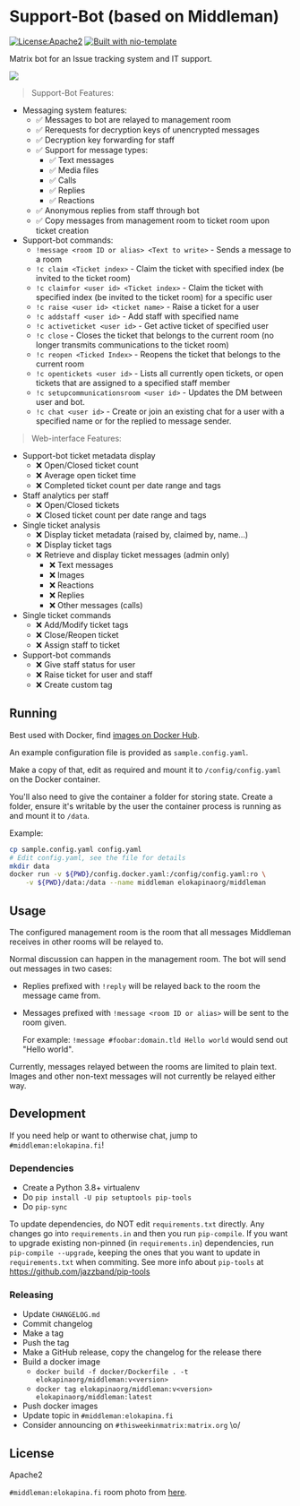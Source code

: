 # Support-Bot (based on Middleman) 

[![License:Apache2](https://img.shields.io/badge/License-Apache%202.0-blue.svg)](https://opensource.org/licenses/Apache-2.0) [![Built with nio-template](https://img.shields.io/badge/built%20with-nio--template-brightgreen)](https://github.com/anoadragon453/nio-template)

Matrix bot for an Issue tracking system and IT support.

![](./demo.gif)

> Support-Bot Features:
- Messaging system features:
  - ✅ Messages to bot are relayed to management room
  - ✅ Rerequests for decryption keys of unencrypted messages
  - ✅ Decryption key forwarding for staff
  - ✅ Support for message types:
    - ✅ Text messages
    - ✅ Media files
    - ✅ Calls
    - ✅ Replies
    - ✅ Reactions
  - ✅ Anonymous replies from staff through bot
  - ✅ Copy messages from management room to ticket room upon ticket creation
- Support-bot commands:
  - `!message <room ID or alias> <Text to write>` - Sends a message to a room 
  - `!c claim <Ticket index>` - Claim the ticket with specified index (be invited to the ticket room)
  - `!c claimfor <user id> <Ticket index>` - Claim the ticket with specified index (be invited to the ticket room) for a specific user
  - `!c raise <user id> <ticket name>` - Raise a ticket for a user
  - `!c addstaff <user id>` - Add staff with specified name
  - `!c activeticket <user id>` - Get active ticket of specified user
  - `!c close` - Closes the ticket that belongs to the current room (no longer transmits communications to the ticket room)
  - `!c reopen <Ticked Index>` - Reopens the ticket that belongs to the current room
  - `!c opentickets <user id>` - Lists all currently open tickets, or open tickets that are assigned to a specified staff member
  - `!c setupcommunicationsroom <user id>` - Updates the DM between user and bot.
  - `!c chat <user id>` - Create or join an existing chat for a user with a specified name or for the replied to message sender.

> Web-interface Features:
- Support-bot ticket metadata display
  - ❌ Open/Closed ticket count
  - ❌ Average open ticket time
  - ❌ Completed ticket count per date range and tags
- Staff analytics per staff
  - ❌ Open/Closed tickets
  - ❌ Closed ticket count per date range and tags
- Single ticket analysis
  - ❌ Display ticket metadata (raised by, claimed by, name...)
  - ❌ Display ticket tags
  - ❌ Retrieve and display ticket messages (admin only)
    - ❌ Text messages
    - ❌ Images
    - ❌ Reactions
    - ❌ Replies
    - ❌ Other messages (calls)
- Single ticket commands
  - ❌ Add/Modify ticket tags
  - ❌ Close/Reopen ticket
  - ❌ Assign staff to ticket
- Support-bot commands
  - ❌ Give staff status for user
  - ❌ Raise ticket for user and staff
  - ❌ Create custom tag

## Running

Best used with Docker, find [images on Docker Hub](https://hub.docker.com/r/elokapinaorg/middleman).

An example configuration file is provided as `sample.config.yaml`.

Make a copy of that, edit as required and mount it to `/config/config.yaml` on the Docker container.

You'll also need to give the container a folder for storing state. Create a folder, ensure
it's writable by the user the container process is running as and mount it to `/data`.

Example:

```bash
cp sample.config.yaml config.yaml
# Edit config.yaml, see the file for details
mkdir data
docker run -v ${PWD}/config.docker.yaml:/config/config.yaml:ro \
    -v ${PWD}/data:/data --name middleman elokapinaorg/middleman
```

## Usage

The configured management room is the room that all messages Middleman receives in other rooms 
will be relayed to.

Normal discussion can happen in the management room. The bot will send out messages in two cases:

* Replies prefixed with `!reply` will be relayed back to the room the message came from.
* Messages prefixed with `!message <room ID or alias>` will be sent to the room given.

  For example: `!message #foobar:domain.tld Hello world` would send out "Hello world".

Currently, messages relayed between the rooms are limited to plain text. Images and
other non-text messages will not currently be relayed either way.

## Development

If you need help or want to otherwise chat, jump to `#middleman:elokapina.fi`!

### Dependencies

* Create a Python 3.8+ virtualenv
* Do `pip install -U pip setuptools pip-tools`
* Do `pip-sync`

To update dependencies, do NOT edit `requirements.txt` directly. Any changes go into
`requirements.in` and then you run `pip-compile`. If you want to upgrade existing
non-pinned (in `requirements.in`) dependencies, run `pip-compile --upgrade`, keeping
the ones that you want to update in `requirements.txt` when commiting. See more info
about `pip-tools` at https://github.com/jazzband/pip-tools

### Releasing

* Update `CHANGELOG.md`
* Commit changelog
* Make a tag
* Push the tag
* Make a GitHub release, copy the changelog for the release there
* Build a docker image
  * `docker build -f docker/Dockerfile . -t elokapinaorg/middleman:v<version>`
  * `docker tag elokapinaorg/middleman:v<version> elokapinaorg/middleman:latest`
* Push docker images
* Update topic in `#middleman:elokapina.fi`
* Consider announcing on `#thisweekinmatrix:matrix.org` \o/

## License

Apache2

`#middleman:elokapina.fi` room photo from [here](https://unsplash.com/photos/pi9W2dWDdak).
